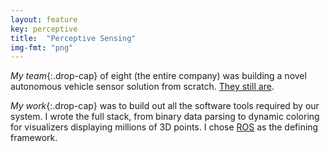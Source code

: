 ```yaml
---
layout: feature
key: perceptive
title:  "Perceptive Sensing"
img-fmt: "png"
---
```


*My team*{:.drop-cap}
of eight (the entire company) was building a novel autonomous vehicle sensor solution from scratch. [They still are](https://www.perceptivesensing.ai).

*My work*{:.drop-cap}
was to build out all the software tools required by our system. I wrote the full stack, from binary data parsing to dynamic coloring for visualizers displaying millions of 3D points. I chose [ROS](https://www.ros.org/about-ros/) as the defining framework.